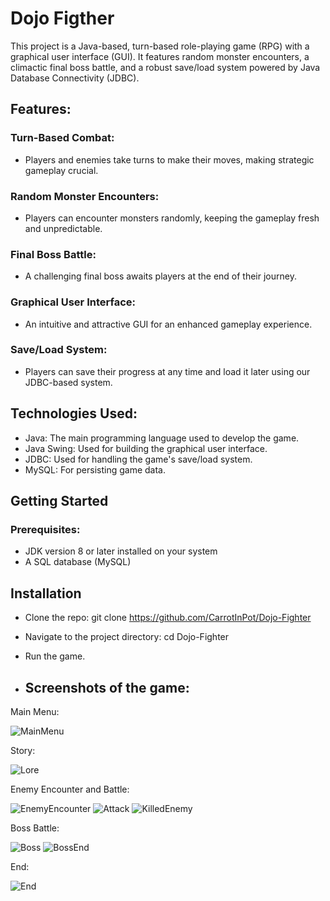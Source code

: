 # Dojo Figther
This project is a Java-based, turn-based role-playing game (RPG) with a graphical user interface (GUI). It features random monster encounters, a climactic final boss battle, and a robust save/load system powered by Java Database Connectivity (JDBC).

## Features: 
### Turn-Based Combat:
+ Players and enemies take turns to make their moves, making strategic gameplay crucial.

### Random Monster Encounters: 
+ Players can encounter monsters randomly, keeping the gameplay fresh and unpredictable.

### Final Boss Battle: 
+ A challenging final boss awaits players at the end of their journey.

### Graphical User Interface:
+ An intuitive and attractive GUI for an enhanced gameplay experience.

### Save/Load System: 
+ Players can save their progress at any time and load it later using our JDBC-based system.

## Technologies Used: 
+ Java: The main programming language used to develop the game.
+ Java Swing: Used for building the graphical user interface.
+ JDBC: Used for handling the game's save/load system.
+ MySQL: For persisting game data.

## Getting Started
### Prerequisites:
+ JDK version 8 or later installed on your system
+ A SQL database (MySQL)

## Installation
+ Clone the repo: git clone https://github.com/CarrotInPot/Dojo-Fighter
+ Navigate to the project directory: cd Dojo-Fighter
+ Run the game.

+ ## Screenshots of the game:

Main Menu:

![MainMenu](screenshots/DojoFighter1.JPG)

Story: 

![Lore](screenshots/DojoFighter2.JPG)

Enemy Encounter and Battle: 

![EnemyEncounter](screenshots/DojoFighter3.JPG)
![Attack](screenshots/DojoFighter4.JPG)
![KilledEnemy](screenshots/DojoFighter5.JPG)

Boss Battle:

![Boss](screenshots/DojoFighterBoss.JPG)
![BossEnd](screenshots/DojoFighter7.JPG)

End: 

![End](screenshots/DojoFighter8.JPG)









